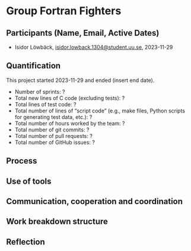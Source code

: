 # Group Fortran Fighters

## Participants (Name, Email, Active Dates)
* Isidor Löwbäck, isidor.lowback.1304@student.uu.se, 2023-11-29

## Quantification
This project started 2023-11-29 and ended (insert end date). 

* Number of sprints: ?
* Total new lines of C code (excluding tests): ?
* Total lines of test code: ?
* Total number of lines of “script code” (e.g., make files, Python    scripts for generating test data, etc.): ?
* Total number of hours worked by the team: ?
* Total number of git commits: ?
* Total number of pull requests: ?
* Total number of GitHub issues: ?

## Process

## Use of tools

## Communication, cooperation and coordination

## Work breakdown structure

## Reflection
